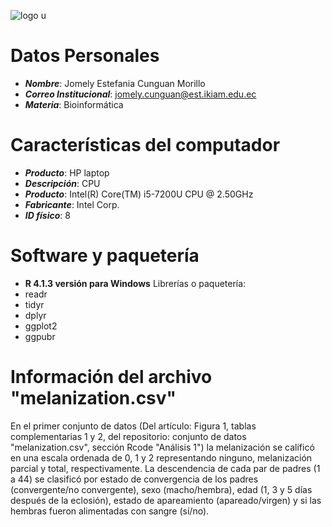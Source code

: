 ![logo u](https://user-images.githubusercontent.com/94874288/160934090-52060fdf-4333-4059-b454-b376fea8a032.png)

# Datos Personales 
* ***Nombre***: Jomely Estefania Cunguan Morillo
* ***Correo Institucional***: jomely.cunguan@est.ikiam.edu.ec 
* ***Materia***: Bioinformática 

# Características del computador 
* ***Producto***: HP laptop 
* ***Descripción***: CPU
* ***Producto***: Intel(R) Core(TM) i5-7200U CPU @ 2.50GHz
* ***Fabricante***: Intel Corp.
* ***ID físico***: 8

# Software y paquetería 
* **R 4.1.3 versión para Windows**
Librerías o paquetería:
* readr 
* tidyr 
* dplyr 
* ggplot2 
* ggpubr 

# Información del archivo "melanization.csv"
En el primer conjunto de datos (Del artículo: Figura 1, tablas complementarias 1 y 2, del repositorio: conjunto de datos "melanization.csv", sección Rcode "Análisis 1") la melanización se calificó en una escala ordenada de 0, 1 y 2 representando ninguno, melanización parcial y total, respectivamente. La descendencia de cada par de padres (1 a 44) se clasificó por estado de convergencia de los padres (convergente/no convergente), sexo (macho/hembra), edad (1, 3 y 5 días después de la eclosión), estado de apareamiento (apareado/virgen) y si las hembras fueron alimentadas con sangre (sí/no).
